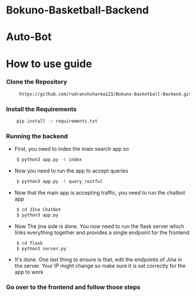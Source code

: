 # Bokuno-Basketball-Backend
 # Auto-Bot


# How to use guide


### Clone the Repository

```bash
     https://github.com/rudranshsharma123/Bokuno-Basketball-Backend.git
```

### Install the Requirements

```bash
    pip install -r requirements.txt
```

### Running the backend

-   First, you need to index the main search app so

```bash
    $ python3 app.py -t index
```
-  Now you need to run the app to accept queries

```bash
    $ python3 app.py -t query_restful
```
- Now that the main app is accepting traffic, you need to run the chatbot app

```bash
    $ cd JIna Chatbot
    $ python3 app.py
```
- Now The jina side is done. You now need to run the flask server which links everything together and provides a single endpoint for the frontend
```bash
    $ cd flask
    $ python3 server.py
```
- It's done. One last thing to ensure is that, edit the endpoints of Jina in the server. Your IP might change so make sure it is set correctly for the app to work

### Go over to the frontend and follow those steps


